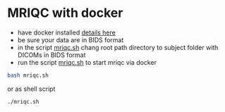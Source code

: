 # MRIQC with docker

- have docker installed [details here](docker.md)
- be sure your data are in BIDS format
- in the script [mriqc.sh](../Greifswald/mriqc.sh)  chang root path directory to subject folder with DICOMs in BIDS format 
- run the script [mriqc.sh](../Greifswald/mriqc.sh) to start mriqc via docker

```bash
bash mriqc.sh
```

or as shell script

```bash
./mriqc.sh
```
